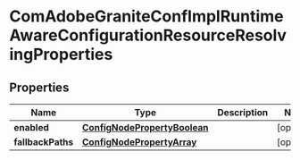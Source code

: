 
# ComAdobeGraniteConfImplRuntimeAwareConfigurationResourceResolvingProperties

## Properties
Name | Type | Description | Notes
------------ | ------------- | ------------- | -------------
**enabled** | [**ConfigNodePropertyBoolean**](ConfigNodePropertyBoolean.md) |  |  [optional]
**fallbackPaths** | [**ConfigNodePropertyArray**](ConfigNodePropertyArray.md) |  |  [optional]



